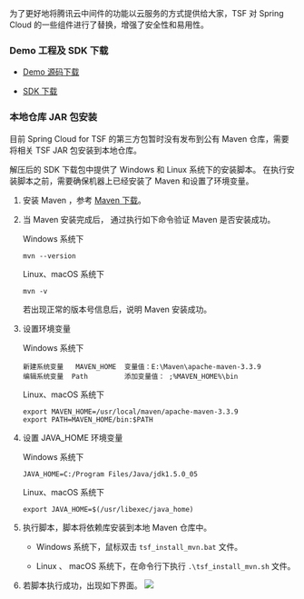 为了更好地将腾讯云中间件的功能以云服务的方式提供给大家，TSF 对 Spring Cloud 的一些组件进行了替换，增强了安全性和易用性。

### Demo 工程及 SDK 下载

- [Demo 源码下载](https://main.qcloudimg.com/raw/27cd60019aad596cafa816d95f9f9812/tsf_springcloud_demo_0602.zip)

- [SDK 下载](https://main.qcloudimg.com/raw/4127b5c43d51aed200a5fbe415cb5916/tsf_sdk_springcloud_0604.zip)

### 本地仓库 JAR 包安装

目前 Spring Cloud for TSF 的第三方包暂时没有发布到公有 Maven 仓库，需要将相关 TSF JAR 包安装到本地仓库。

解压后的 SDK 下载包中提供了 Windows 和 Linux 系统下的安装脚本。
在执行安装脚本之前，需要确保机器上已经安装了 Maven 和设置了环境变量。

1. 安装 Maven ，参考 [Maven 下载](https://maven.apache.org/download.cgi)。
2. 当 Maven 安装完成后， 通过执行如下命令验证 Maven 是否安装成功。

    Windows 系统下
    
    ```
    mvn --version
    ```
    
    Linux、macOS 系统下
    
    ```
    mvn -v
    ```

    若出现正常的版本号信息后，说明 Maven 安装成功。

3. 设置环境变量

    Windows 系统下
    
    ```
    新建系统变量   MAVEN_HOME  变量值：E:\Maven\apache-maven-3.3.9
    编辑系统变量  Path         添加变量值： ;%MAVEN_HOME%\bin
    ```
    
    Linux、macOS 系统下
    
    ```
    export MAVEN_HOME=/usr/local/maven/apache-maven-3.3.9
    export PATH=MAVEN_HOME/bin:$PATH
    ```

4. 设置 JAVA_HOME 环境变量

    Windows 系统下
    
    ```
    JAVA_HOME=C:/Program Files/Java/jdk1.5.0_05
    ```

    Linux、macOS 系统下
    
    ```
    export JAVA_HOME=$(/usr/libexec/java_home)
    ```

5. 执行脚本，脚本将依赖库安装到本地 Maven 仓库中。

    - Windows 系统下，鼠标双击 `tsf_install_mvn.bat` 文件。
    
    - Linux 、 macOS 系统下，在命令行下执行 `.\tsf_install_mvn.sh` 文件。

6. 若脚本执行成功，出现如下界面。
![](https://main.qcloudimg.com/raw/c58c47e893ee166ccb0e599121e9cb18.png)

  ​      
  











